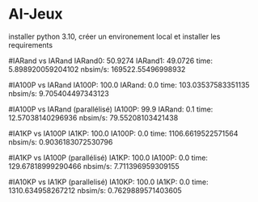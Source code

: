 # AI-Jeux
installer python 3.10, créer un environement local et installer les requirements

#IARand vs IARand
IARand0: 50.9274 
IARand1: 49.0726
time: 5.898920059204102
nbsim/s: 169522.55496998932

#IA100P vs IARand
IA100P: 100.0 
IARand: 0.0
time: 103.03537583351135
nbsim/s: 9.705404497343123

#IA100P vs IARand (parallélisé)
IA100P: 99.9 
IARand: 0.1
time: 12.57038140296936
nbsim/s: 79.55208103421438

#IA1KP vs IA100P
IA1KP: 100.0 
IA100P: 0.0
time: 1106.6619522571564
nbsim/s: 0.9036183072530796

#IA1KP vs IA100P (parallélisé)
IA1KP: 100.0 
IA100P: 0.0
time: 129.67818999290466
nbsim/s: 7.711396959309155

#IA10KP vs IA1KP (parallelisé)
IA10KP: 100.0 
IA1KP: 0.0
time: 1310.634958267212
nbsim/s: 0.7629889571403605